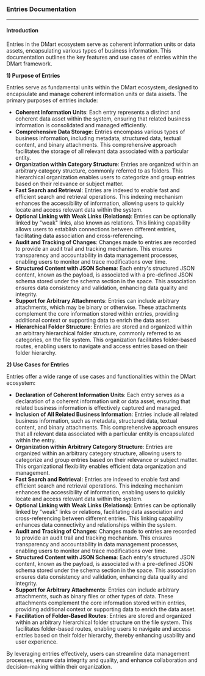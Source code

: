 ### **Entries Documentation**

---

#### **Introduction**

Entries in the DMart ecosystem serve as coherent information units or data assets, encapsulating various types of business information. This documentation outlines the key features and use cases of entries within the DMart framework.

**1) Purpose of Entries**

Entries serve as fundamental units within the DMart ecosystem, designed to encapsulate and manage coherent information units or data assets. The primary purposes of entries include:

- **Coherent Information Units**: Each entry represents a distinct and coherent data asset within the system, ensuring that related business information is consolidated and managed efficiently.
- **Comprehensive Data Storage**: Entries encompass various types of business information, including metadata, structured data, textual content, and binary attachments. This comprehensive approach facilitates the storage of all relevant data associated with a particular entity.
- **Organization within Category Structure**: Entries are organized within an arbitrary category structure, commonly referred to as folders. This hierarchical organization enables users to categorize and group entries based on their relevance or subject matter.
- **Fast Search and Retrieval**: Entries are indexed to enable fast and efficient search and retrieval operations. This indexing mechanism enhances the accessibility of information, allowing users to quickly locate and access relevant data within the system.
- **Optional Linking with Weak Links (Relations)**: Entries can be optionally linked by "weak" links, also known as relations. This linking capability allows users to establish connections between different entries, facilitating data association and cross-referencing.
- **Audit and Tracking of Changes**: Changes made to entries are recorded to provide an audit trail and tracking mechanism. This ensures transparency and accountability in data management processes, enabling users to monitor and trace modifications over time.
- **Structured Content with JSON Schema**: Each entry's structured JSON content, known as the payload, is associated with a pre-defined JSON schema stored under the schema section in the space. This association ensures data consistency and validation, enhancing data quality and integrity.
- **Support for Arbitrary Attachments**: Entries can include arbitrary attachments, which may be binary or otherwise. These attachments complement the core information stored within entries, providing additional context or supporting data to enrich the data asset.
- **Hierarchical Folder Structure**: Entries are stored and organized within an arbitrary hierarchical folder structure, commonly referred to as categories, on the file system. This organization facilitates folder-based routes, enabling users to navigate and access entries based on their folder hierarchy.

**2) Use Cases for Entries**

Entries offer a wide range of use cases and functionalities within the DMart ecosystem:

- **Declaration of Coherent Information Units**: Each entry serves as a declaration of a coherent information unit or data asset, ensuring that related business information is effectively captured and managed.
- **Inclusion of All Related Business Information**: Entries include all related business information, such as metadata, structured data, textual content, and binary attachments. This comprehensive approach ensures that all relevant data associated with a particular entity is encapsulated within the entry.
- **Organization within Arbitrary Category Structure**: Entries are organized within an arbitrary category structure, allowing users to categorize and group entries based on their relevance or subject matter. This organizational flexibility enables efficient data organization and management.
- **Fast Search and Retrieval**: Entries are indexed to enable fast and efficient search and retrieval operations. This indexing mechanism enhances the accessibility of information, enabling users to quickly locate and access relevant data within the system.
- **Optional Linking with Weak Links (Relations)**: Entries can be optionally linked by "weak" links or relations, facilitating data association and cross-referencing between different entries. This linking capability enhances data connectivity and relationships within the system.
- **Audit and Tracking of Changes**: Changes made to entries are recorded to provide an audit trail and tracking mechanism. This ensures transparency and accountability in data management processes, enabling users to monitor and trace modifications over time.
- **Structured Content with JSON Schema**: Each entry's structured JSON content, known as the payload, is associated with a pre-defined JSON schema stored under the schema section in the space. This association ensures data consistency and validation, enhancing data quality and integrity.
- **Support for Arbitrary Attachments**: Entries can include arbitrary attachments, such as binary files or other types of data. These attachments complement the core information stored within entries, providing additional context or supporting data to enrich the data asset.
- **Facilitation of Folder-Based Routes**: Entries are stored and organized within an arbitrary hierarchical folder structure on the file system. This facilitates folder-based routes, enabling users to navigate and access entries based on their folder hierarchy, thereby enhancing usability and user experience.

By leveraging entries effectively, users can streamline data management processes, ensure data integrity and quality, and enhance collaboration and decision-making within their organization.
